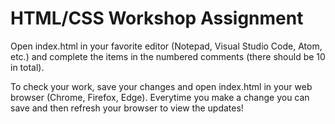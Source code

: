 # HTML/CSS Workshop Assignment

Open index.html in your favorite editor (Notepad, Visual Studio Code, Atom, etc.) and complete the items in the numbered comments (there should be 10 in total).

To check your work, save your changes and open index.html in your web browser (Chrome, Firefox, Edge). Everytime you make a change you can save and then refresh your browser to view the updates!
